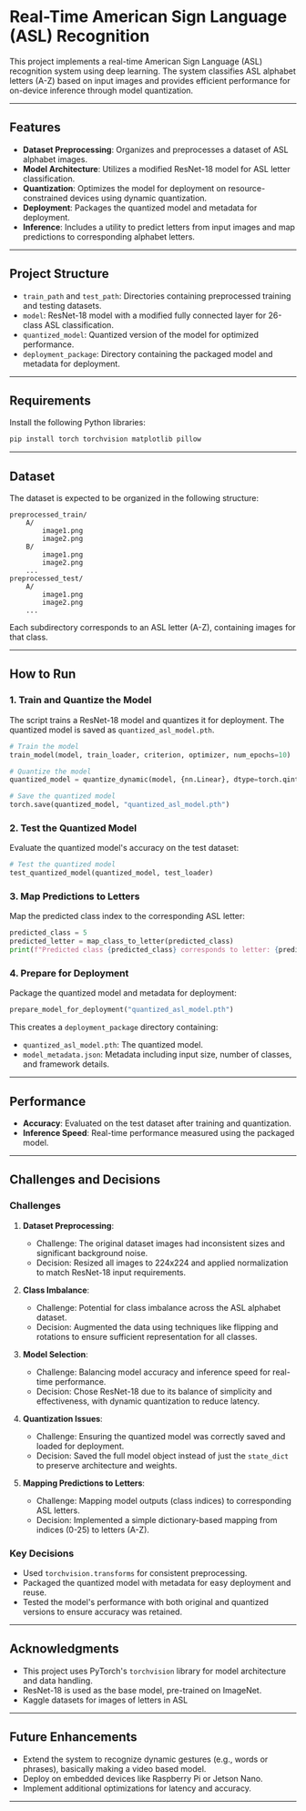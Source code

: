 # Real-Time American Sign Language (ASL) Recognition

This project implements a real-time American Sign Language (ASL) recognition system using deep learning. The system classifies ASL alphabet letters (A-Z) based on input images and provides efficient performance for on-device inference through model quantization.

---

## Features
- **Dataset Preprocessing**: Organizes and preprocesses a dataset of ASL alphabet images.
- **Model Architecture**: Utilizes a modified ResNet-18 model for ASL letter classification.
- **Quantization**: Optimizes the model for deployment on resource-constrained devices using dynamic quantization.
- **Deployment**: Packages the quantized model and metadata for deployment.
- **Inference**: Includes a utility to predict letters from input images and map predictions to corresponding alphabet letters.

---

## Project Structure
- `train_path` and `test_path`: Directories containing preprocessed training and testing datasets.
- `model`: ResNet-18 model with a modified fully connected layer for 26-class ASL classification.
- `quantized_model`: Quantized version of the model for optimized performance.
- `deployment_package`: Directory containing the packaged model and metadata for deployment.

---

## Requirements
Install the following Python libraries:

```bash
pip install torch torchvision matplotlib pillow
```

---

## Dataset
The dataset is expected to be organized in the following structure:
```
preprocessed_train/
    A/
        image1.png
        image2.png
    B/
        image1.png
        image2.png
    ...
preprocessed_test/
    A/
        image1.png
        image2.png
    ...
```
Each subdirectory corresponds to an ASL letter (A-Z), containing images for that class.

---

## How to Run

### 1. Train and Quantize the Model
The script trains a ResNet-18 model and quantizes it for deployment. The quantized model is saved as `quantized_asl_model.pth`.

```python
# Train the model
train_model(model, train_loader, criterion, optimizer, num_epochs=10)

# Quantize the model
quantized_model = quantize_dynamic(model, {nn.Linear}, dtype=torch.qint8)

# Save the quantized model
torch.save(quantized_model, "quantized_asl_model.pth")
```

### 2. Test the Quantized Model
Evaluate the quantized model's accuracy on the test dataset:

```python
# Test the quantized model
test_quantized_model(quantized_model, test_loader)
```

### 3. Map Predictions to Letters
Map the predicted class index to the corresponding ASL letter:

```python
predicted_class = 5
predicted_letter = map_class_to_letter(predicted_class)
print(f"Predicted class {predicted_class} corresponds to letter: {predicted_letter}")
```

### 4. Prepare for Deployment
Package the quantized model and metadata for deployment:

```python
prepare_model_for_deployment("quantized_asl_model.pth")
```

This creates a `deployment_package` directory containing:
- `quantized_asl_model.pth`: The quantized model.
- `model_metadata.json`: Metadata including input size, number of classes, and framework details.

---

## Performance
- **Accuracy**: Evaluated on the test dataset after training and quantization.
- **Inference Speed**: Real-time performance measured using the packaged model.

---

## Challenges and Decisions
### Challenges
1. **Dataset Preprocessing**:
   - Challenge: The original dataset images had inconsistent sizes and significant background noise.
   - Decision: Resized all images to 224x224 and applied normalization to match ResNet-18 input requirements.

2. **Class Imbalance**:
   - Challenge: Potential for class imbalance across the ASL alphabet dataset.
   - Decision: Augmented the data using techniques like flipping and rotations to ensure sufficient representation for all classes.

3. **Model Selection**:
   - Challenge: Balancing model accuracy and inference speed for real-time performance.
   - Decision: Chose ResNet-18 due to its balance of simplicity and effectiveness, with dynamic quantization to reduce latency.

4. **Quantization Issues**:
   - Challenge: Ensuring the quantized model was correctly saved and loaded for deployment.
   - Decision: Saved the full model object instead of just the `state_dict` to preserve architecture and weights.

5. **Mapping Predictions to Letters**:
   - Challenge: Mapping model outputs (class indices) to corresponding ASL letters.
   - Decision: Implemented a simple dictionary-based mapping from indices (0-25) to letters (A-Z).

### Key Decisions
- Used `torchvision.transforms` for consistent preprocessing.
- Packaged the quantized model with metadata for easy deployment and reuse.
- Tested the model's performance with both original and quantized versions to ensure accuracy was retained.

---

## Acknowledgments
- This project uses PyTorch's `torchvision` library for model architecture and data handling.
- ResNet-18 is used as the base model, pre-trained on ImageNet.
- Kaggle datasets for images of letters in ASL
---

## Future Enhancements
- Extend the system to recognize dynamic gestures (e.g., words or phrases), basically making a video based model.
- Deploy on embedded devices like Raspberry Pi or Jetson Nano.
- Implement additional optimizations for latency and accuracy.

---

